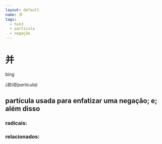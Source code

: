 ```yaml
--- 
layout: default
name: 并 
tags: 
  - hsk3
  - partícula
  - negação
--- 
```

# 并 
bìng  
 
*(助词/partícula)*  
## partícula usada para enfatizar uma negação; e; além disso 
### radicais: 
### relacionados: 
